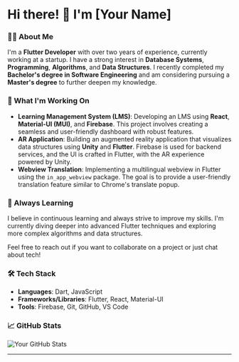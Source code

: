 # Hi there! 👋 I'm [Your Name]

### 👨‍💻 About Me
I'm a **Flutter Developer** with over two years of experience, currently working at a startup. I have a strong interest in **Database Systems**, **Programming**, **Algorithms**, and **Data Structures**. I recently completed my **Bachelor's degree in Software Engineering** and am considering pursuing a **Master's degree** to further deepen my knowledge.

### 🚀 What I'm Working On
- **Learning Management System (LMS)**: Developing an LMS using **React**, **Material-UI (MUI)**, and **Firebase**. This project involves creating a seamless and user-friendly dashboard with robust features.
- **AR Application**: Building an augmented reality application that visualizes data structures using **Unity** and **Flutter**. Firebase is used for backend services, and the UI is crafted in Flutter, with the AR experience powered by Unity.
- **Webview Translation**: Implementing a multilingual webview in Flutter using the `in_app_webview` package. The goal is to provide a user-friendly translation feature similar to Chrome's translate popup.

### 🌱 Always Learning
I believe in continuous learning and always strive to improve my skills. I'm currently diving deeper into advanced Flutter techniques and exploring more complex algorithms and data structures.


Feel free to reach out if you want to collaborate on a project or just chat about tech!

### 🛠️ Tech Stack
- **Languages**: Dart, JavaScript
- **Frameworks/Libraries**: Flutter, React, Material-UI
- **Tools**: Firebase, Git, GitHub, VS Code

### 📈 GitHub Stats
![Your GitHub Stats](https://github-readme-stats.vercel.app/api?username=Abdulla-Khan&show_icons=true&theme=radical)

---
